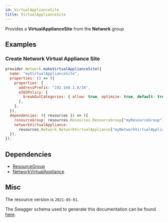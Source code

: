 ```yaml
---
id: VirtualApplianceSite
title: VirtualApplianceSite
---
```

Provides a **VirtualApplianceSite** from the **Network** group
## Examples
### Create Network Virtual Appliance Site
```js
provider.Network.makeVirtualApplianceSite({
  name: "myVirtualApplianceSite",
  properties: () => ({
    properties: {
      addressPrefix: "192.168.1.0/24",
      o365Policy: {
        breakOutCategories: { allow: true, optimize: true, default: true },
      },
    },
  }),
  dependencies: ({ resources }) => ({
    resourceGroup: resources.Resources.ResourceGroup["myResourceGroup"],
    networkVirtualAppliance:
      resources.Network.NetworkVirtualAppliance["myNetworkVirtualAppliance"],
  }),
});

```
## Dependencies
- [ResourceGroup](../Resources/ResourceGroup.md)
- [NetworkVirtualAppliance](../Network/NetworkVirtualAppliance.md)
## Misc
The resource version is `2021-05-01`.

The Swagger schema used to generate this documentation can be found [here](https://github.com/Azure/azure-rest-api-specs/tree/main/specification/network/resource-manager/Microsoft.Network/stable/2021-05-01/networkVirtualAppliance.json).
